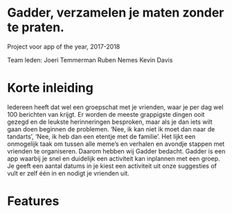 # Gadder, verzamelen je maten zonder te praten.

Project voor app of the year, 2017-2018

Team leden:
Joeri Temmerman
Ruben Nemes
Kevin Davis


# Korte inleiding
Iedereen heeft dat wel een groepschat met je vrienden, waar je per dag wel 100 berichten van krijgt. Er worden de meeste grappigste dingen ooit gezegd en de leukste herinneringen besproken, maar als je dan iets wilt gaan doen beginnen de problemen. ‘Nee, ik kan niet ik moet dan naar de tandarts’, ‘Nee, ik heb dan een etentje met de familie’. Het lijkt een onmogelijk taak om tussen alle meme’s en verhalen en avondje stappen met vrienden te organiseren. Daarom hebben wij Gadder bedacht. Gadder is een app waarbij je snel en duidelijk een activiteit kan inplannen met een groep. Je geeft een aantal datums in je kiest een activiteit uit onze suggesties of vult er zelf één in en nodigt je vrienden uit.

# Features

